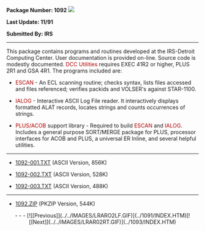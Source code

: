<x-sas-window top="90" bottom="768" left="12" right="542">



<b>Package Number: 1092 </b>![](../../IMAGES/OS2200.JPG)


<b>Last Update: 11/91</b>


<b>Submitted By: IRS</b>


&#10;
- - -
This package contains programs and routines developed at the
IRS-Detroit Computing Center. User documentation is provided on-line.
Source code is modestly documented. <font color="#AF0000">DCC
Utilities </font>requires EXEC 41R2 or higher, PLUS 2R1 and GSA 4R1.
The programs included are:


   
- <font color="#AF0000">ESCAN</font> - An ECL scanning routine;
       checks syntax, lists files accessed and files referenced; verifies
       packids and VOLSER's against STAR-1100.
       
       
- <font color="#AF0000">IALOG</font> - Interactive ASCII Log
       File reader. It interactively displays formatted ALAT records,
       locates strings and counts occurrences of strings.
       
       
- <font color="#AF0000">PLUS/ACOB</font> support library -
       Required to build <font color="#AF0000">ESCAN</font> and <font color="#AF0000">IALOG</font>. Includes a general purpose
       SORT/MERGE package for PLUS, processor interfaces for ACOB and
       PLUS, a universal ER Inline, and several helpful utilities.


&#10;
- - -



   
- [1092-001.TXT](1092-001.TXT) (ASCII Version, 856K)
       
       
- [1092-002.TXT](1092-002.TXT) (ASCII Version, 528K)
       
       
- [1092-003.TXT](1092-003.TXT) (ASCII Version, 488K)


&#10;
- - -



   
- [1092.ZIP](1092.ZIP) (PKZIP Version, 544K)


<center>
- - -
[![[Previous]](../../IMAGES/LRARO2LF.GIF)](../1091/INDEX.HTM)[![[Next]](../../IMAGES/LRAR02RT.GIF)](../1093/INDEX.HTM)
</center>


</x-sas-window>